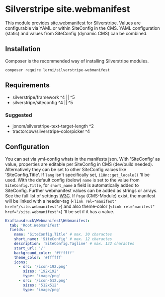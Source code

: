 # Silverstripe site.webmanifest

This module provides [site.webmanifest](https://developer.mozilla.org/en-US/docs/Web/Manifest) for Silverstripe. Values are configurable via YAML or within SiteConfig in the CMS. YAML configuration (static) and values from SiteConfig (dynamic CMS) can be combined.

## Installation

Composer is the recommended way of installing Silverstripe modules.

```
composer require lerni/silverstripe-webmanifest
```

## Requirements

-   silverstripe/framework ^4 || ^5
-   silverstripe/siteconfig ^4 || ^5

### Suggested

-   jonom/silverstripe-text-target-length ^2
-   tractorcow/silverstripe-colorpicker ^4

## Configuration

You can set via yml-config whats in the manifests json. With 'SiteConfig' as value, properties are editable per SiteConfig in CMS (dev/build needed). Alternatively they can be set to other SiteConfig values like 'SiteConfig.Title'. If `lang` isn't specifically set, `i18n::get_locale()` 'll be used. With the default config (below) `name` is set to the value from `SiteConfig.Title`, for `short_name` a field is automatically added to SiteConfig. Further webmanifest values can be added as strings or arrays. See the full list of settings [W3C](https://w3c.github.io/manifest/#webappmanifest-dictionary). If `Page` (CMS-Module) exist, the manifest will be linked with a header-tag (`<link rel="manifest" href="/site.webmanifest">`) and also theme-color (`<link rel="manifest" href="/site.webmanifest">`) 'll be set if it has a value.

```yaml
Kraftausdruck\Webmanifest\Webmanifest:
  tab: 'Root.Webmanifest'
  fields:
    name: 'SiteConfig.Title' # max. 30 charactes
    short_name: 'SiteConfig' # max. 12 charactes
    description: 'SiteConfig.Tagline' # max. 132 charactes
    start_url: '/'
    background_color: '#ffffff'
    theme_color: '#ffffff'
    icons:
      - src: '/icon-192.png'
        sizes: '192x192'
        type: 'image/png'
      - src: '/icon-512.png'
        sizes: '512x512'
        type: 'image/png'
```
